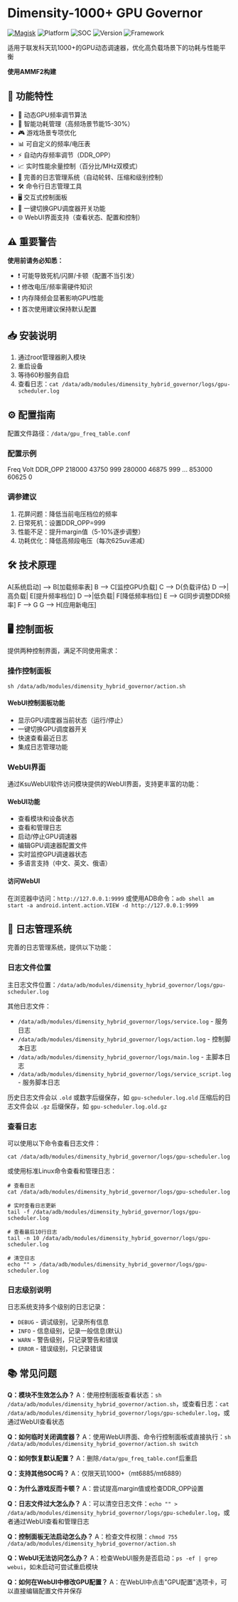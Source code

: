 # Dimensity-1000+ GPU Governor

[![Magisk](https://img.shields.io/badge/Magisk-20.4%2B-brightgreen)](https://github.com/topjohnwu/Magisk)
![Platform](https://img.shields.io/badge/Platform-Android%2010.0%2B-blue)
![SOC](https://img.shields.io/badge/SOC-MediaTek_Dimensity_1000%2B-red)
![Version](https://img.shields.io/badge/Version-1.5.0-orange)
![Framework](https://img.shields.io/badge/Framework-AMMF2-purple)

适用于联发科天玑1000+的GPU动态调速器，优化高负载场景下的功耗与性能平衡

**使用AMMF2构建**

## 📌 功能特性
- 🚀 动态GPU频率调节算法
- 🔋 智能功耗管理（高频场景节能15-30%）
- 🎮 游戏场景专项优化
- 📊 可自定义的频率/电压表
- ⚡ 自动内存频率调节（DDR_OPP）
- 📈 实时性能余量控制（百分比/MHz双模式）
- 📝 完善的日志管理系统（自动轮转、压缩和级别控制）
- 🛠️ 命令行日志管理工具
- 🖥️ 交互式控制面板
- 🔄 一键切换GPU调度器开关功能
- 🌐 WebUI界面支持（查看状态、配置和控制）

## ⚠️ 重要警告
**使用前请务必知悉：**
- ❗ 可能导致死机/闪屏/卡顿（配置不当引发）
- ❗ 修改电压/频率需硬件知识
- ❗ 内存降频会显著影响GPU性能
- ❗ 首次使用建议保持默认配置

## 📥 安装说明
1. 通过root管理器刷入模块
2. 重启设备
3. 等待60秒服务自启
4. 查看日志：`cat /data/adb/modules/dimensity_hybrid_governor/logs/gpu-scheduler.log`

## ⚙️ 配置指南
配置文件路径：`/data/gpu_freq_table.conf`

### 配置示例
Freq Volt DDR_OPP
218000 43750 999
280000 46875 999
...
853000 60625 0

### 调参建议
1. 花屏问题：降低当前电压档位的频率
2. 日常死机：设置DDR_OPP=999
3. 性能不足：提升margin值（5-10%逐步调整）
4. 功耗优化：降低高频段电压（每次625uv递减）

## 🛠️ 技术原理
A[系统启动] --> B[加载频率表]
B --> C[监控GPU负载]
C --> D{负载评估}
D -->|高负载| E[提升频率档位]
D -->|低负载| F[降低频率档位]
E --> G[同步调整DDR频率]
F --> G
G --> H[应用新电压]

## 🖥️ 控制面板
提供两种控制界面，满足不同使用需求：

### 操作控制面板
```
sh /data/adb/modules/dimensity_hybrid_governor/action.sh
```

#### WebUI控制面板功能
- 显示GPU调度器当前状态（运行/停止）
- 一键切换GPU调度器开关
- 快速查看最近日志
- 集成日志管理功能

### WebUI界面
通过KsuWebUI软件访问模块提供的WebUI界面，支持更丰富的功能：

#### WebUI功能
- 查看模块和设备状态
- 查看和管理日志
- 启动/停止GPU调速器
- 编辑GPU调速器配置文件
- 实时监控GPU调速器状态
- 多语言支持（中文、英文、俄语）

#### 访问WebUI
在浏览器中访问：`http://127.0.0.1:9999`
或使用ADB命令：`adb shell am start -a android.intent.action.VIEW -d http://127.0.0.1:9999`

## 📝 日志管理系统
完善的日志管理系统，提供以下功能：

### 日志文件位置
主日志文件位置：`/data/adb/modules/dimensity_hybrid_governor/logs/gpu-scheduler.log`

其他日志文件：
- `/data/adb/modules/dimensity_hybrid_governor/logs/service.log` - 服务日志
- `/data/adb/modules/dimensity_hybrid_governor/logs/action.log` - 控制脚本日志
- `/data/adb/modules/dimensity_hybrid_governor/logs/main.log` - 主脚本日志
- `/data/adb/modules/dimensity_hybrid_governor/logs/service_script.log` - 服务脚本日志

历史日志文件会以 `.old` 或数字后缀保存，如 `gpu-scheduler.log.old`
压缩后的日志文件会以 `.gz` 后缀保存，如 `gpu-scheduler.log.old.gz`

### 查看日志
可以使用以下命令查看日志文件：
```
cat /data/adb/modules/dimensity_hybrid_governor/logs/gpu-scheduler.log
```

或使用标准Linux命令查看和管理日志：
```
# 查看日志
cat /data/adb/modules/dimensity_hybrid_governor/logs/gpu-scheduler.log

# 实时查看日志更新
tail -f /data/adb/modules/dimensity_hybrid_governor/logs/gpu-scheduler.log

# 查看最后10行日志
tail -n 10 /data/adb/modules/dimensity_hybrid_governor/logs/gpu-scheduler.log

# 清空日志
echo "" > /data/adb/modules/dimensity_hybrid_governor/logs/gpu-scheduler.log
```

### 日志级别说明
日志系统支持多个级别的日志记录：
- `DEBUG` - 调试级别，记录所有信息
- `INFO` - 信息级别，记录一般信息(默认)
- `WARN` - 警告级别，只记录警告和错误
- `ERROR` - 错误级别，只记录错误

## 📚 常见问题
**Q：模块不生效怎么办？**
A：使用控制面板查看状态：`sh /data/adb/modules/dimensity_hybrid_governor/action.sh`，或查看日志：`cat /data/adb/modules/dimensity_hybrid_governor/logs/gpu-scheduler.log`，或通过WebUI查看状态

**Q：如何临时关闭调度器？**
A：使用WebUI界面、命令行控制面板或直接执行：`sh /data/adb/modules/dimensity_hybrid_governor/action.sh switch`

**Q：如何恢复默认配置？**
A：删除`/data/gpu_freq_table.conf`后重启

**Q：支持其他SOC吗？**
A：仅限天玑1000+（mt6885/mt6889）

**Q：为什么游戏反而卡顿？**
A：尝试提高margin值或检查DDR_OPP设置

**Q：日志文件过大怎么办？**
A：可以清空日志文件：`echo "" > /data/adb/modules/dimensity_hybrid_governor/logs/gpu-scheduler.log`，或者通过WebUI查看和管理日志

**Q：控制面板无法启动怎么办？**
A：检查文件权限：`chmod 755 /data/adb/modules/dimensity_hybrid_governor/action.sh`

**Q：WebUI无法访问怎么办？**
A：检查WebUI服务是否启动：`ps -ef | grep webui`，如未启动可尝试重启模块

**Q：如何在WebUI中修改GPU配置？**
A：在WebUI中点击"GPU配置"选项卡，可以直接编辑配置文件并保存
